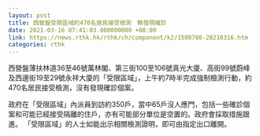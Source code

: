 ```yaml
---
layout: post
title: 西營盤受限區域約470名居民接受檢測　無發現確診
date: 2021-03-16 07:41:03.000000000 +08:00
link: https://news.rthk.hk/rthk/ch/component/k2/1580788-20210316.htm
categories: rthk
---
```


西營盤薄扶林道36至46號萬林閣、第三街100至106號真光大廈、高街99號蔚峰及西邊街19至29號永祥大廈的「受限區域」，上午約7時半完成強制檢測行動，約470名居民接受檢測，沒有發現確診個案。

政府在「受限區域」內派員到訪約350戶，當中65戶沒人應門，包括一些確診個案和可能已經接受隔離的住戶，亦有可能部分單位是空置的。政府會採取措施跟進。 「受限區域」的人士如能出示相關檢測證明，即可由指定出口離開。
